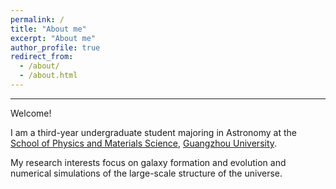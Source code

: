 ```yaml
---
permalink: /
title: "About me"
excerpt: "About me"
author_profile: true
redirect_from: 
  - /about/
  - /about.html
---
```

---

Welcome!

I am a third-year undergraduate student majoring in Astronomy at the [School of Physics and Materials Science](https://spee.gzhu.edu.cn/index.htm), [Guangzhou University](https://www.gzhu.edu.cn/). 

My research interests focus on galaxy formation and evolution and numerical simulations of the large-scale structure of the universe.

